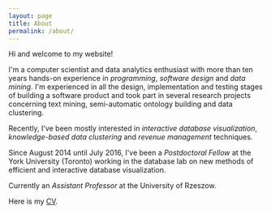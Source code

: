 ```yaml
---
layout: page
title: About
permalink: /about/
---
```


<p>
Hi and welcome to my website!
</p>
<p>
I'm a computer scientist and
data analytics enthusiast with
more than ten years hands-on experience
in <i>programming</i>, <i>software design</i> and
<i>data mining</i>.
I'm experienced in all the design,
implementation and testing stages
of building a software product
and took part in several
research projects concerning text mining,
semi-automatic ontology building and data clustering.
</p>
<p>
Recently, I've been mostly interested in
<i>interactive database visualization</i>,
<i>knowledge-based data clustering</i>
and <i>revenue management</i> techniques.
</p>
<p>
Since August 2014 until July 2016, I've been a <i>Postdoctoral Fellow</i>
at the York University (Toronto) working in the database lab
on new methods of efficient and interactive database
visualization.

Currently an <i>Assistant Professor</i> at the University of Rzeszow.

</p>
<p>
Here is my <a href="../files/PiotrLasekCV2016September-noaddress.pdf">CV</a>.
</p>
